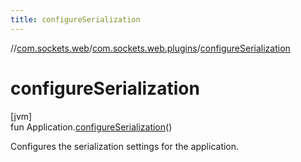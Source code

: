 ```yaml
---
title: configureSerialization
---
```

//[com.sockets.web](../../index.html)/[com.sockets.web.plugins](index.html)/[configureSerialization](configure-serialization.html)



# configureSerialization



[jvm]\
fun Application.[configureSerialization](configure-serialization.html)()



Configures the serialization settings for the application.




